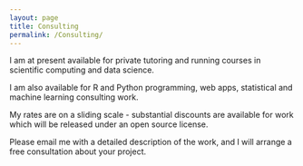 ```yaml
---
layout: page
title: Consulting
permalink: /Consulting/
---
```


I am at present available for private tutoring and running courses in
 scientific computing and data science.

I am also available for R and Python programming, web apps, statistical and machine learning
consulting work.

My rates are on a sliding scale - substantial discounts are available for work which will
 be released under an open source license. 

Please email me with a detailed description of the work, and I will arrange a free consultation
  about your project.

